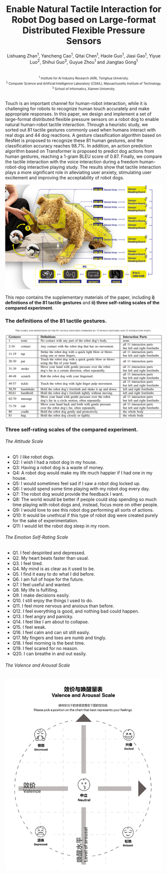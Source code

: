 # <center>Enable Natural Tactile Interaction for Robot Dog based on Large-format Distributed Flexible Pressure Sensors</center>

<center>Lishuang Zhan<sup>1</sup>, Yancheng Cao<sup>1</sup>, Qitai Chen<sup>1</sup>, Haole Guo<sup>1</sup>,
Jiasi Gao<sup>1</sup>, Yiyue Luo<sup>2</sup>, Shihui Guo<sup>3</sup>, Guyue Zhou<sup>1</sup> and Jiangtao Gong<sup>1</sup></center>
<br />
<br />
<center>
<font size=1><sup>1</sup> Institute for AI Industry Research (AIR), Tsinghua University.</font><br />
<font size=1><sup>2</sup> Computer Science and Artificial Intelligence Laboratory (CSAIL), Massachusetts Institute of Technology.</font><br />
<font size=1><sup>3</sup> School of Informatics, Xiamen University.</font><br />
</center>
<br />

Touch is an important channel for human-robot interaction, while it is challenging for robots to recognize human touch accurately and make appropriate responses.
In this paper, we design and implement a set of large-format distributed flexible pressure sensors on a robot dog to enable natural human-robot tactile interaction. 
Through a heuristic study, we sorted out 81 tactile gestures commonly used when humans interact with real dogs and 44 dog reactions. 
A gesture classification algorithm based on ResNet is proposed to recognize these 81 human gestures, and the classification accuracy reaches 98.7%. 
In addition, an action prediction algorithm based on Transformer is proposed to predict dog actions from human gestures, reaching a 1-gram BLEU score of 0.87. 
Finally, we compare the tactile interaction with the voice interaction during a freedom human-robot-dog interactive playing study. 
The results show that tactile interaction plays a more significant role in alleviating user anxiety, stimulating user excitement and improving the acceptability of robot dogs. 

![overall architecture](./overall_architecture.jpg "overall architecture")

This repo contains the supplementary materials of the paper, including **i) definitions of the 81 tactile gestures** and **ii) three self-rating scales of the compared experiment**.

### The definitions of the 81 tactile gestures.

![81 tactile gestures](./81_tactile_gestures.png "81 tactile gestures")

### Three self-rating scales of the compared experiment.
###### The Attitude Scale

- Q1: I like robot dogs.
- Q2: I wish I had a robot dog in my house.
- Q3: Having a robot dog is a waste of money.
- Q4: A robot dog would make my life much happier if I had one in my house.
- Q5: I would sometimes feel sad if I saw a robot dog locked up.
- Q6: I would spend some time playing with my robot dog every day.
- Q7: The robot dog would provide the feedback I want.
- Q8: The world would be better if people could stop spending so much time playing with robot dogs and, instead, focus more on other people.
- Q9: I would love to see this robot dog performing all sorts of actions.
- Q10: It would be unethical if this type of robot dog were created purely for the sake of experimentation.
- Q11: I would let the robot dog sleep in my room.

###### The Emotion Self-Rating Scale

- Q1. I feel despirited and depressed.
- Q2. My heart beats faster than usual.
- Q3. I feel tired.
- Q4. My mind is as clear as it used to be.
- Q5. I find it easy to do what I did before.
- Q6. I am full of hope for the future.
- Q7. I feel useful and wanted.
- Q8. My life is fulfilling.
- Q9. I make decisions easily.
- Q10. I still enjoy the things I used to do.
- Q11. I feel more nervous and anxious than before.
- Q12. I feel everything is good, and nothing bad could happen.
- Q13. I feel angry and panicky.
- Q14. I feel like I am about to collapse.
- Q15. I feel weak.
- Q16. I feel calm and can sit still easily.
- Q17. My fingers and toes are numb and tingly.
- Q18. I feel morning is the best time.
- Q19. I feel scared for no reason.
- Q20. I can breathe in and out easily.

###### The Valence and Arousal Scale

![The Valence and Arousal Scale](./valence_and_arousal.png "The Valence and Arousal Scale")
